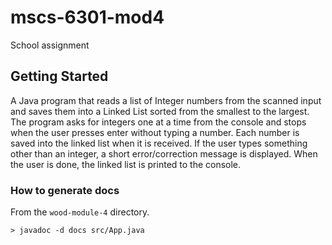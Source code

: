 # mscs-6301-mod4

School assignment

## Getting Started

A Java program that reads a list of Integer numbers from the scanned input 
and saves them into a Linked List sorted from the smallest to the largest. 
The program asks for integers one at a time from the console and
stops when the user presses enter without typing a number.
Each number is saved into the linked list when it is received. 
If the user types something other than an integer, 
a short error/correction message is displayed.
When the user is done, the linked list is printed to the console.

### How to generate docs

From the `wood-module-4` directory.

```
> javadoc -d docs src/App.java
```